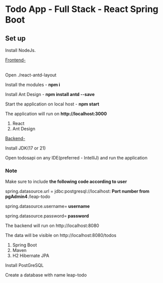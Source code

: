 <h1>Todo App - Full Stack - React Spring Boot</h1>
<h2>
  Set up
</h2>
<p>Install NodeJs.</p>
<a href="https://github.com/VishalBadri30/Leap-todo-app/tree/main/react-antd-layout">Frontend-</a>
<div>
  <br>
  <p>Open ./react-antd-layout</p>
  <p>Install the modules - <b>npm i</b></p>
  <p>Install Ant Design - <b>npm install antd --save</b></p>
  <p>Start the application on local host - <b>npm start</b></p>
  <p>The application will run on <b>http://localhost:3000</b></p>
  <ol>
    <li>React</li>
    <li>Ant Design</li>
  </ol>
</div>

<a href="https://github.com/VishalBadri30/Leap-todo-app/tree/main/todosapi">Backend-</a>
<br>
<p>Install JDK(17 or 21)</p>
<div>
  <p>Open todosapi on any IDE(preferred - IntelliJ) and run the application</p>
  <div>
    <h3>Note</h3>
    <p>Make sure to include <b>the following code according to user</b></p> 
    <p>spring.datasource.url = jdbc:postgresql://localhost:<b> Port number from pgAdmin4 </b>/leap-todo</p>
    <p>spring.datasource.username=<b> username </b></p>
    <p>spring.datasource.password=<b> password </b></p>
  </div>
  <p>The backend will run on http://localhost:8080</p>
  <p>The data will be visible on http://localhost:8080/todos</p>
  <ol>
    <li>Spring Boot</li>
    <li>Maven</li>
    <li>H2 Hibernate JPA</li>
  </ol>
</div>

<p>Install PostGreSQL</p>
<p>Create a database with name leap-todo</p>


